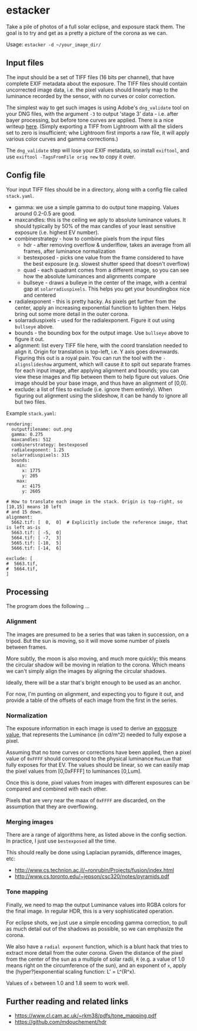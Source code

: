 # estacker

Take a pile of photos of a full solar eclipse, and exposure stack
them. The goal is to try and get as a pretty a picture of the corona
as we can.

Usage: `estacker -d ~/your_image_dir/`

## Input files

The input should be a set of TIFF files (16 bits per channel), that
have complete EXIF metadata about the exposure. The TIFF files should
contain uncorrected image data, i.e. the pixel values should linearly
map to the luminance recorded by the sensor, with no curves or color
correction.

The simplest way to get such images is using Adobe's `dng_validate`
tool on your DNG files, with the argument `-3` to output 'stage 3'
data - i.e. after bayer processing, but before tone curves are
applied. There is a nice writeup
[here](http://robdose.com.au/extracting-the-raw-image-data-from-a-dng/).
(Simply exporting a TIFF from Lightroom with all the sliders set to
zero is insufficient; whe Lightroom first imports a raw file, it will
apply various color curves and gamma corrections.)

The `dng_validate` step will lose your EXIF metadata, so install `exiftool`,
and use `exiftool -TagsFromFile orig new` to copy it over.

## Config file

Your input TIFF files should be in a directory, along with a config
file called `stack.yaml`.

- gamma: we use a simple gamma to do output tone mapping. Values
  around 0.2-0.5 are good.
- maxcandles: this is the ceiling we aply to absolute luminance
  values. It should typically by 50% of the max candles of your least
  sensitive exposure (i.e. highest EV number).
- combinerstrategy - how to combine pixels from the input files
  - hdr - after removing overflow & underlflow, takes an average from
    all frames, after luminance normalization
  - bestexposed - picks one value from the frame considered to have
    the best exposure (e.g. slowest shutter speed that doesn't
    overflow)
  - quad - each quadrant comes from a different image, so you can see
    how the absolute luminances and alignments compare
  - bullseye - draws a bulleye in the center of the image, with a
    central gap at `solarradiuspixels`. This helps you get your
    boundingbox nice and centered
- radialexponent - this is pretty hacky. As pixels get further from
  the center, apply an increasing exponential function to lighten
  them. Helps bring out some more detail in the outer corona.
- solarradiuspixels - used for the radialexponent. Figure it out using
  `bullseye` above.
- bounds - the bounding box for the output image. Use `bullseye` above
  to figure it out.
- alignment: list every TIFF file here, with the coord translation
  needed to align it. Origin for translation is top-left, i.e. Y axis
  goes downwards. Figuring this out is a royal pain. You can run the
  tool with the `-alignslideshow` argument, which will cause it to
  spit out separate frames for each input image, after applying
  alignment and bounds; you can view these images and flip between
  them to help figure out values. One image should be your base image,
  and thus have an alignment of [0,0].
- exclude: a list of files to exclude (i.e. ignore them entirely).
  When figuring out alignment using the slideshow, it can be handy to
  ignore all but two files.

Example `stack.yaml`:
```
rendering:
  outputfilename: out.png
  gamma: 0.275
  maxcandles: 512
  combinerstrategy: bestexposed
  radialexponent: 1.25
  solarradiuspixels: 315
  bounds:
    min:
      x: 1775
      y: 205
    max:
      x: 4175
      y: 2605

# How to translate each image in the stack. Origin is top-right, so [10,15] means 10 left
# and 15 down.
alignment:
  5662.tif: [  0,  0]  # Explicitly include the reference image, that is left as-is
  5663.tif: [ -5,  0]
  5664.tif: [ -7,  3]
  5665.tif: [-10,  5]
  5666.tif: [-14,  6]

exclude: [
#  5663.tif,
#  5664.tif,
]  

```

## Processing

The program does the following ...

### Alignment

The images are presumed to be a series that was taken in succession, on a
tripod. But the sun is moving, so it will move some number of pixels between
frames.

More subtly, the moon is also moving, and much more quickly; this means the
circular shadow will be moving in relation to the corona. Which means we can't
simply align the images by aligning the circular shadows.

Ideally, there will be a star that's bright enough to be used as an anchor.

For now, I'm punting on alignment, and expecting you to figure it out, and
provide a table of the offsets of each image from the first in the series.

### Normalization

The exposure information in each image is used to derive an [exposure
value](https://en.wikipedia.org/wiki/Exposure_value), that represents the
Luminance (in cd/m^2) needed to fully expose a pixel.

Assuming that no tone curves or corrections have been applied, then a pixel
value of `0xFFFF` should correspond to the physical luminance `MaxLum` that
fully exposes for that EV. The values should be linear, so we can easily map
the pixel values from [0,0xFFFF] to luminances [0,Lum].

Once this is done, pixel values from images with different exposures can be
compared and combined with each other.

Pixels that are very near the maax of `0xFFFF` are discarded, on the
assumption that they are overflowing.

### Merging images

There are a range of algorithms here, as listed above in the config
section. In practice, I just use `bestexposed` all the time.

This should really be done using Laplacian pyramids, difference
images, etc:
- http://www.cs.technion.ac.il/~ronrubin/Projects/fusion/index.html
- http://www.cs.toronto.edu/~jepson/csc320/notes/pyramids.pdf


### Tone mapping

Finally, we need to map the output Luminance values into RGBA colors for the
final image. In regular HDR, this is a very sophisticated operation.

For eclipse shots, we just use a simple encoding gamma correction, to pull as
much detail out of the shadows as possible, so we can emphasize the corona.

We also have a `radial exponent` function, which is a blunt hack that
tries to extract more detail from the outer corona. Given the distance
of the pixel from the center of the sun as a multiple of solar radii,
`R` (e.g. a value of 1.0 means right on the circumference of the sun),
and an exponent of `x`, apply the (hyper?)exponential scaling
function: L' = L^(R^x).

Values of `x` between 1.0 and 1.8 seem to work well.

## Further reading and related links

- https://www.cl.cam.ac.uk/~rkm38/pdfs/tone_mapping.pdf
- https://github.com/mdouchement/hdr
